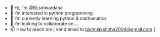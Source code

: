 - 👋 Hi, I’m @BLsiriwardana
- 👀 I’m interested in python programming
- 🌱 I’m currently learning python & mathamatics
- 💞️ I’m looking to collaborate on ...
- 📫 How to reach me [ send email to biahnlakshitha2004@gmail.com ]

<!---
BLsiriwardana/BLsiriwardana is a ✨ special ✨ repository because its `README.md` (this file) appears on your GitHub profile.
You can click the Preview link to take a look at your changes.
--->
